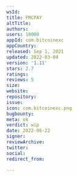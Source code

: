 ```yaml
---
wsId: 
title: FMCPAY
altTitle: 
authors: 
users: 10000
appId: com.bitcoinexc
appCountry: 
released: Sep 1, 2021
updated: 2022-03-04
version: '1.11'
stars: 2.7
ratings: 
reviews: 5
size: 
website: 
repository: 
issue: 
icon: com.bitcoinexc.png
bugbounty: 
meta: ok
verdict: wip
date: 2022-06-22
signer: 
reviewArchive: 
twitter: 
social: 
redirect_from: 

---
```


